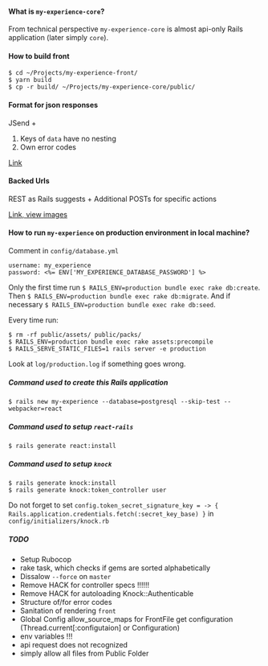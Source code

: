 #### What is `my-experience-core`?

From technical perspective `my-experience-core` is almost api-only Rails application (later simply `core`).

#### How to build front

```
$ cd ~/Projects/my-experience-front/
$ yarn build
$ cp -r build/ ~/Projects/my-experience-core/public/
```

#### Format for json responses

JSend +
1. Keys of `data` have no nesting
2. Own error codes

[Link](https://github.com/omniti-labs/jsend)

#### Backed Urls

REST as Rails suggests + Additional POSTs for specific actions

[Link, view images](https://edgeguides.rubyonrails.org/routing.html)

#### How to run `my-experience` on production environment in local machine?

Comment in `config/database.yml`

```
username: my_experience
password: <%= ENV['MY_EXPERIENCE_DATABASE_PASSWORD'] %>
```

Only the first time run `$ RAILS_ENV=production bundle exec rake db:create`.
Then `$ RAILS_ENV=production bundle exec rake db:migrate`.
And if necessary `$ RAILS_ENV=production bundle exec rake db:seed`.

Every time run:
```
$ rm -rf public/assets/ public/packs/
$ RAILS_ENV=production bundle exec rake assets:precompile
$ RAILS_SERVE_STATIC_FILES=1 rails server -e production
```

Look at `log/production.log` if something goes wrong.

##### Command used to create this Rails application

`$ rails new my-experience --database=postgresql --skip-test --webpacker=react`

##### Command used to setup `react-rails`

`$ rails generate react:install`

##### Command used to setup `knock`

```
$ rails generate knock:install
$ rails generate knock:token_controller user
```
Do not forget to set `config.token_secret_signature_key = -> { Rails.application.credentials.fetch(:secret_key_base) }` in `config/initializers/knock.rb`

##### TODO

- Setup Rubocop
- rake task, which checks if gems are sorted alphabetically
- Dissalow `--force` on `master`
- Remove HACK for controller specs !!!!!!
- Remove HACK for autoloading Knock::Authenticable
- Structure of/for error codes
- Sanitation of rendering `front`
- Global Config allow_source_maps for FrontFile
get configuration (Thread.current[:configutaion] or Configuration)
- env variables !!!
- api request does not recognized
- simply allow all files from Public Folder
